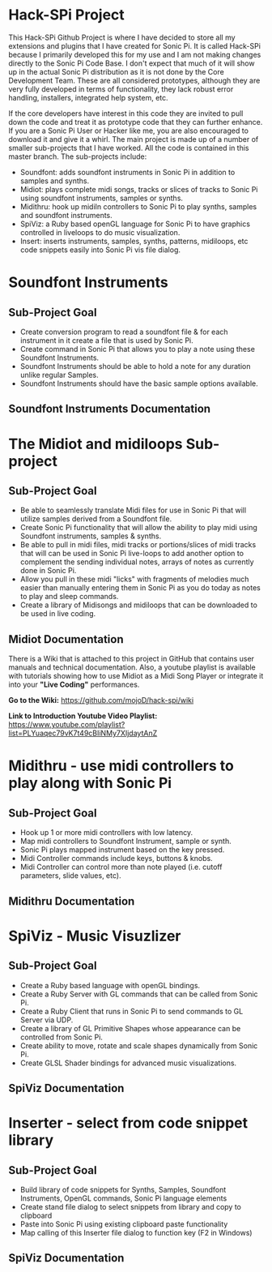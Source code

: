 # Hack-SPi Project
This Hack-SPi Github Project is where I have decided to store all my extensions and plugins that I have created for Sonic Pi.  It is called Hack-SPi because I primarily developed this for my use and I am not making changes directly to the Sonic Pi Code Base.  I don't expect that much of it will show up in the actual Sonic Pi distribution as it is not done by the Core Development Team.  These are all considered prototypes, although they are very fully developed in terms of functionality, they lack robust error handling, installers, integrated help system, etc.  

If the core developers have interest in this code they are invited to pull down the code and treat it as prototype code that they can further enhance.  If you are a Sonic Pi User or Hacker like me, you are also encouraged to download it and give it a whirl.  The main project is made up of a number of smaller sub-projects that I have worked.  All the code is contained in this master branch.  The sub-projects include:
+ Soundfont: adds soundfont instruments in Sonic Pi in addition to samples and synths.
+ Midiot: plays complete midi songs, tracks or slices of tracks to Sonic Pi using soundfont instruments, samples or synths. 
+ Midithru: hook up midiIn controllers to Sonic Pi to play synths, samples and soundfont instruments.
+ SpiViz: a Ruby based openGL language for Sonic Pi to have graphics controlled in liveloops to do music visualization.
+ Insert: inserts instruments, samples, synths, patterns, midiloops, etc code snippets easily into Sonic Pi vis file dialog.

# Soundfont Instruments
## Sub-Project Goal
+ Create conversion program to read a soundfont file & for each instrument in it create a file that is used by Sonic Pi.
+ Create command in Sonic Pi that allows you to play a note using these Soundfont Instruments.
+ Soundfont Instruments should be able to hold a note for any duration unlike regular Samples.
+ Soundfont Instruments should have the basic sample options available.

## Soundfont Instruments Documentation


# The Midiot and midiloops Sub-project
## Sub-Project Goal  
+ Be able to seamlessly translate Midi files for use in Sonic Pi that will utilize samples derived from a Soundfont file.  
+ Create Sonic Pi functionality that will allow the ability to play midi using Soundfont instruments, samples & synths.  
+ Be able to pull in midi files, midi tracks or portions/slices of midi tracks that will can be used in Sonic Pi live-loops to add another option to complement the sending individual notes, arrays of notes as currently done in Sonic Pi.  
+ Allow you pull in these midi "licks" with fragments of melodies much easier than manually entering them in Sonic Pi as you do today as notes to play and sleep commands. 
+ Create a library of Midisongs and midiloops that can be downloaded to be used in live coding.

## Midiot Documentation
There is a Wiki that is attached to this project in GitHub that contains user manuals and technical documentation.  Also, a youtube playlist is available with tutorials showing how to use Midiot as a Midi Song Player or integrate it into your **"Live Coding"** performances.

**Go to the Wiki:**  https://github.com/mojoD/hack-spi/wiki

**Link to Introduction Youtube Video Playlist:**   https://www.youtube.com/playlist?list=PLYuaqec79vK7t49cBIiNMy7XIjdaytAnZ

# Midithru - use midi controllers to play along with Sonic Pi
## Sub-Project Goal
+ Hook up 1 or more midi controllers with low latency.
+ Map midi controllers to Soundfont Instrument, sample or synth.
+ Sonic Pi plays mapped instrument based on the key pressed.
+ Midi Controller commands include keys, buttons & knobs.
+ Midi Controller can control more than note played (i.e. cutoff parameters, slide values, etc).

## Midithru Documentation


# SpiViz - Music Visuzlizer
## Sub-Project Goal 
+ Create a Ruby based language with openGL bindings.
+ Create a Ruby Server with GL commands that can be called from Sonic Pi.
+ Create a Ruby Client that runs in Sonic Pi to send commands to GL Server via UDP.
+ Create a library of GL Primitive Shapes whose appearance can be controlled from Sonic Pi.
+ Create ability to move, rotate and scale shapes dynamically from Sonic Pi.
+ Create GLSL Shader bindings for advanced music visualizations.

## SpiViz Documentation


# Inserter - select from code snippet library 
## Sub-Project Goal 
+ Build library of code snippets for Synths, Samples, Soundfont Instruments, OpenGL commands, Sonic Pi language elements
+ Create stand file dialog to select snippets from library and copy to clipboard
+ Paste into Sonic Pi using existing clipboard paste functionality
+ Map calling of this Inserter file dialog to function key (F2 in Windows)

## SpiViz Documentation
